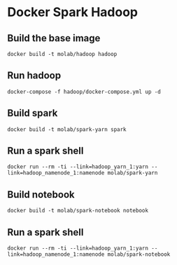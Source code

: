 # Docker Spark Hadoop

## Build the base image

```
docker build -t molab/hadoop hadoop
```

## Run hadoop

```
docker-compose -f hadoop/docker-compose.yml up -d
```

## Build spark

```
docker build -t molab/spark-yarn spark
```

## Run a spark shell

```
docker run --rm -ti --link=hadoop_yarn_1:yarn --link=hadoop_namenode_1:namenode molab/spark-yarn
```

## Build notebook

```
docker build -t molab/spark-notebook notebook
```

## Run a spark shell

```
docker run --rm -ti --link=hadoop_yarn_1:yarn --link=hadoop_namenode_1:namenode molab/spark-notebook
```
